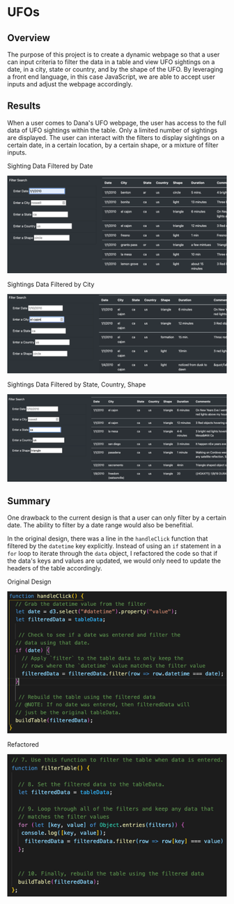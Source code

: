 # UFOs

## Overview
The purpose of this project is to create a dynamic webpage so that a user can input criteria to filter the data in a table and view UFO sightings on a date, in a city, state or country, and by the shape of the UFO. By leveraging a front end language, in this case JavaScript, we are able to accept user inputs and adjust the webpage accordingly.

## Results
When a user comes to Dana's UFO webpage, the user has access to the full data of UFO sightings within the table. Only a limited number of sightings are displayed. The user can interact with the filters to display sightings on a certain date, in a certain location, by a certain shape, or a mixture of filter inputs.

Sighting Data Filtered by Date

![Sightings filtered by Date](https://github.com/mjkleineck/UFOs/blob/main/static/images/Screen%20Shot%202022-01-14%20at%2011.41.57%20AM.png)

Sightings Data Filtered by City

![Sightings filtered by City](https://github.com/mjkleineck/UFOs/blob/main/static/images/Screen%20Shot%202022-01-14%20at%2011.42.25%20AM.png)

Sightings Data Filtered by State, Country, Shape

![Sightings filtered by State, Country, Shape](https://github.com/mjkleineck/UFOs/blob/main/static/images/Screen%20Shot%202022-01-14%20at%2011.43.42%20AM.png)

## Summary
One drawback to the current design is that a user can only filter by a certain date. The ability to filter by a date range would also be benefitial.

In the original design, there was a line in the `handleClick` function that filtered by the `datetime` key explicitly. Instead of using an `if` statement in a `for` loop to iterate through the `data` object, I refactored the code so that if the data's keys and values are updated, we would only need to update the headers of the table accordingly.

Original Design

![Original Design](https://github.com/mjkleineck/UFOs/blob/main/static/images/Screen%20Shot%202022-01-14%20at%2011.52.06%20AM.png)

Refactored

![Refactored](https://github.com/mjkleineck/UFOs/blob/main/static/images/Screen%20Shot%202022-01-14%20at%2012.00.10%20PM.png)

